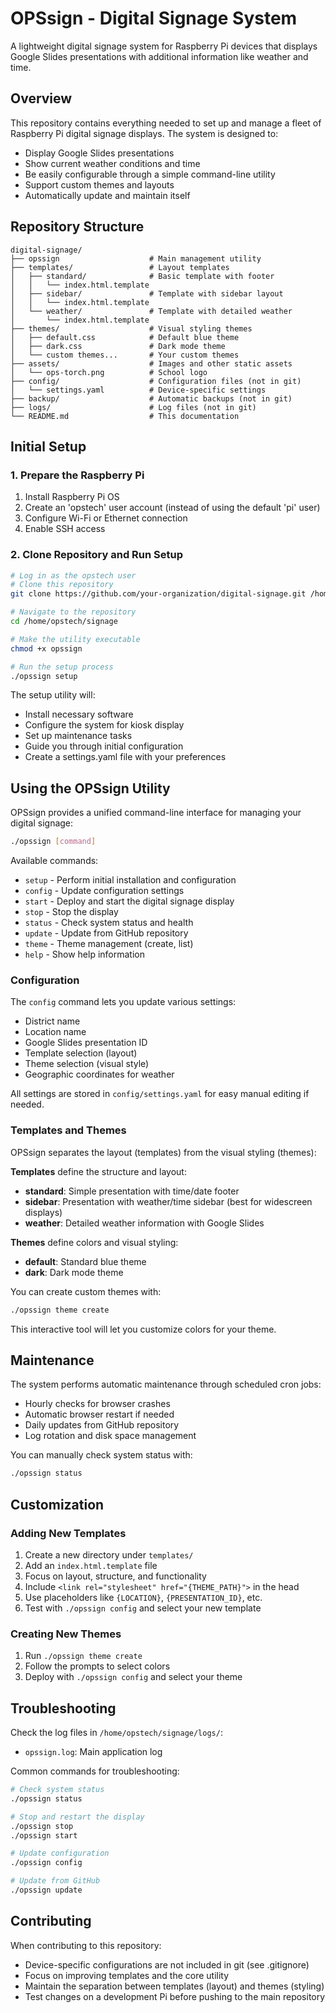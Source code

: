 # OPSsign - Digital Signage System

A lightweight digital signage system for Raspberry Pi devices that displays Google Slides presentations with additional information like weather and time.

## Overview

This repository contains everything needed to set up and manage a fleet of Raspberry Pi digital signage displays. The system is designed to:

- Display Google Slides presentations
- Show current weather conditions and time
- Be easily configurable through a simple command-line utility
- Support custom themes and layouts
- Automatically update and maintain itself

## Repository Structure

```
digital-signage/
├── opssign                    # Main management utility
├── templates/                 # Layout templates
│   ├── standard/              # Basic template with footer
│   │   └── index.html.template
│   ├── sidebar/               # Template with sidebar layout
│   │   └── index.html.template
│   └── weather/               # Template with detailed weather
│       └── index.html.template
├── themes/                    # Visual styling themes
│   ├── default.css            # Default blue theme
│   ├── dark.css               # Dark mode theme
│   └── custom themes...       # Your custom themes
├── assets/                    # Images and other static assets
│   └── ops-torch.png          # School logo
├── config/                    # Configuration files (not in git)
│   └── settings.yaml          # Device-specific settings
├── backup/                    # Automatic backups (not in git)
├── logs/                      # Log files (not in git)
└── README.md                  # This documentation
```

## Initial Setup

### 1. Prepare the Raspberry Pi

1. Install Raspberry Pi OS
2. Create an 'opstech' user account (instead of using the default 'pi' user)
3. Configure Wi-Fi or Ethernet connection
4. Enable SSH access

### 2. Clone Repository and Run Setup

```bash
# Log in as the opstech user
# Clone this repository
git clone https://github.com/your-organization/digital-signage.git /home/opstech/signage

# Navigate to the repository
cd /home/opstech/signage

# Make the utility executable
chmod +x opssign

# Run the setup process
./opssign setup
```

The setup utility will:
- Install necessary software
- Configure the system for kiosk display
- Set up maintenance tasks
- Guide you through initial configuration
- Create a settings.yaml file with your preferences

## Using the OPSsign Utility

OPSsign provides a unified command-line interface for managing your digital signage:

```bash
./opssign [command]
```

Available commands:

- `setup` - Perform initial installation and configuration
- `config` - Update configuration settings
- `start` - Deploy and start the digital signage display
- `stop` - Stop the display
- `status` - Check system status and health
- `update` - Update from GitHub repository
- `theme` - Theme management (create, list)
- `help` - Show help information

### Configuration

The `config` command lets you update various settings:
- District name
- Location name
- Google Slides presentation ID
- Template selection (layout)
- Theme selection (visual style)
- Geographic coordinates for weather

All settings are stored in `config/settings.yaml` for easy manual editing if needed.

### Templates and Themes

OPSsign separates the layout (templates) from the visual styling (themes):

**Templates** define the structure and layout:
- **standard**: Simple presentation with time/date footer
- **sidebar**: Presentation with weather/time sidebar (best for widescreen displays)
- **weather**: Detailed weather information with Google Slides

**Themes** define colors and visual styling:
- **default**: Standard blue theme
- **dark**: Dark mode theme

You can create custom themes with:
```bash
./opssign theme create
```

This interactive tool will let you customize colors for your theme.

## Maintenance

The system performs automatic maintenance through scheduled cron jobs:
- Hourly checks for browser crashes
- Automatic browser restart if needed
- Daily updates from GitHub repository
- Log rotation and disk space management

You can manually check system status with:
```bash
./opssign status
```

## Customization

### Adding New Templates

1. Create a new directory under `templates/`
2. Add an `index.html.template` file
3. Focus on layout, structure, and functionality
4. Include `<link rel="stylesheet" href="{THEME_PATH}">` in the head
5. Use placeholders like `{LOCATION}`, `{PRESENTATION_ID}`, etc.
6. Test with `./opssign config` and select your new template

### Creating New Themes

1. Run `./opssign theme create`
2. Follow the prompts to select colors
3. Deploy with `./opssign config` and select your theme

## Troubleshooting

Check the log files in `/home/opstech/signage/logs/`:
- `opssign.log`: Main application log

Common commands for troubleshooting:
```bash
# Check system status
./opssign status

# Stop and restart the display
./opssign stop
./opssign start

# Update configuration
./opssign config

# Update from GitHub
./opssign update
```

## Contributing

When contributing to this repository:
- Device-specific configurations are not included in git (see .gitignore)
- Focus on improving templates and the core utility
- Maintain the separation between templates (layout) and themes (styling)
- Test changes on a development Pi before pushing to the main repository
